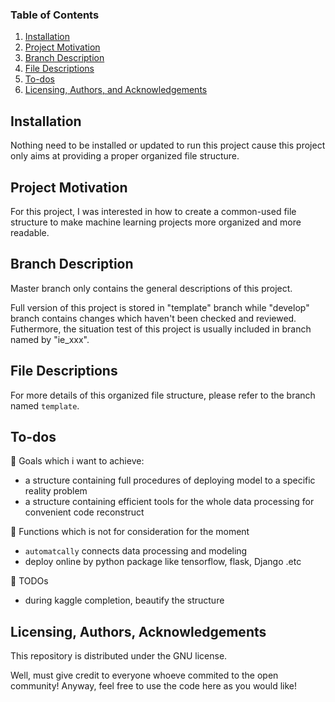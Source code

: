 ### Table of Contents

1. [Installation](#installation)
2. [Project Motivation](#motivation)
3. [Branch Description](#branch)
4. [File Descriptions](#files)
5. [To-dos](#To-dos)
6. [Licensing, Authors, and Acknowledgements](#licensing)

## Installation <a name="installation"></a>

Nothing need to be installed or updated to run this project cause this project only aims at providing a proper organized file structure.

## Project Motivation<a name="motivation"></a>

For this project, I was interested in how to create a common-used file structure to make machine learning projects more organized and more readable.

## Branch Description<a name="branch"></a>

Master branch only contains the general descriptions of this project.

Full version of this project is stored in "template" branch while "develop" branch contains changes which haven't been checked and reviewed. Futhermore, the situation test of this project is usually included in branch named by "ie_xxx". 

## File Descriptions <a name="files"></a>

For more details of this organized file structure, please refer to the branch named `template`.

## To-dos<a name="To-dos"></a>

:memo: Goals which i want to achieve:

* a structure containing full procedures of deploying model to a specific reality problem
* a structure containing efficient tools for the whole data processing for convenient code reconstruct

:memo: Functions which is not for consideration for the moment

* `automatcally` connects data processing and modeling
* deploy online by python package like tensorflow, flask, Django .etc

:memo: TODOs
* during kaggle completion, beautify the structure

## Licensing, Authors, Acknowledgements<a name="licensing"></a>

This repository is distributed under the GNU license.

Well, must give credit to everyone whoeve commited to the open community! Anyway, feel free to use the code here as you would like!
